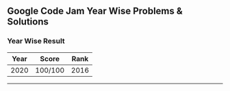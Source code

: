 ## Google Code Jam Year Wise Problems & Solutions


### Year Wise Result

|  Year   | Score                     | Rank | 
| --- | ---------------------------- | ------------- |
| 2020   | 100/100          | 2016         |   

---
